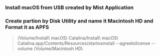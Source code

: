 ### Install macOS from USB created by Mist Application
### Create partion by Disk Utility and name it Macintosh HD and Format it as APFS
>/Volume/Install\ macOS\ Catalina/Install\ macOS\ Catalina.app/Contents/Resources/startosinstall --agreetolicense --volume /Volume/Macintosh HD\
